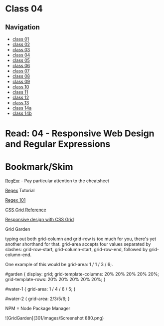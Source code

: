 # Class 04

## Navigation ##
 - [class 01](class-01.md)
 - [class 02](class-02.md)
 - [class 03](class-03.md) 
 - [class 04](class-04.md)
 - [class 05](class-05.md)
 - [class 06](class-06.md)
 - [class 07](class-07.md)
 - [class 08](class-08.md)
 - [class 09](class-09.md) 
 - [class 10](class-10.md)
 - [class 11](class-11.md)
 - [class 12](class-12.md)
 - [class 13](class-13.md)
 - [class 14a](class-14a.md)
 - [class 14b](class-14b.md)


# Read: 04 - Responsive Web Design and Regular Expressions #

# Bookmark/Skim

[RegExr](https://regexr.com/) - Pay particular attention to the cheatsheet

[Regex](https://medium.com/factory-mind/regex-tutorial-a-simple-cheatsheet-by-examples-649dc1c3f285) Tutorial

[Regex 101](https://regex101.com/)

[CSS Grid Reference](https://css-tricks.com/snippets/css/complete-guide-grid/)

[Responsive design with CSS Grid](https://medium.com/samsung-internet-dev/common-responsive-layouts-with-css-grid-and-some-without-245a862f48df)

Grid Garden

typing out both grid-column and grid-row is too much for you, there's yet another shorthand for that. grid-area accepts four values separated by slashes: grid-row-start, grid-column-start, grid-row-end, followed by grid-column-end.

One example of this would be grid-area: 1 / 1 / 3 / 6;.

#garden {
  display: grid;
  grid-template-columns: 20% 20% 20% 20% 20%;
  grid-template-rows: 20% 20% 20% 20% 20%;
}

#water-1 {
  grid-area: 1 / 4 / 6 / 5;
}

#water-2 {
grid-area: 2/3/5/6;
}


NPM = Node Package Manager

![GridGarden](301/images/Screenshot 880.png)

